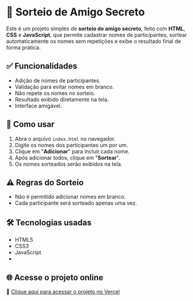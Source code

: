 # 🎁 Sorteio de Amigo Secreto

Este é um projeto simples de **sorteio de amigo secreto**, feito com **HTML**, **CSS** e **JavaScript**, que permite cadastrar nomes de participantes, sortear automaticamente os nomes sem repetições e exibe o resultado final de forma prática.

## ✅ Funcionalidades

- Adição de nomes de participantes.
- Validação para evitar nomes em branco.
- Não repete os nomes no sorteio.
- Resultado exibido diretamente na tela.
- Interface amigável.

## 🚀 Como usar

1. Abra o arquivo `index.html` no navegador.
2. Digite os nomes dos participantes um por um.
3. Clique em "**Adicionar**" para incluir cada nome.
4. Após adicionar todos, clique em "**Sortear**".
5. Os nomes sorteados serão exibidos na tela.

## ⚠️ Regras do Sorteio

- Não é permitido adicionar nomes em branco.
- Cada participante será sorteado apenas uma vez.

## 🛠 Tecnologias usadas

- HTML5
- CSS3
- JavaScript
- 
## 🌐 Acesse o projeto online

🔗 [Clique aqui para acessar o projeto no Vercel]()

